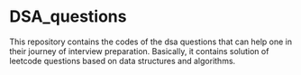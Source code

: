 # DSA_questions
This repository contains the codes of the dsa questions that can help one in their journey of interview preparation.
Basically, it contains solution of leetcode questions based on data structures and algorithms.
